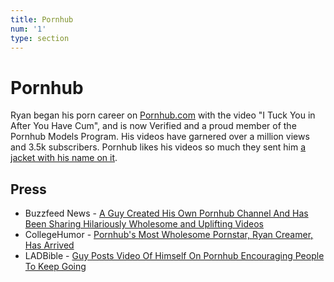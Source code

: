 ```yaml
---
title: Pornhub
num: '1'
type: section
---
```

# Pornhub

Ryan began his porn career on [Pornhub.com](https://www.pornhub.com/model/ryancreamer) with the video "I Tuck You in After You Have Cum", and is now Verified and a proud member of the Pornhub Models Program. His videos have garnered over a million views and 3.5k subscribers. Pornhub likes his videos so much they sent him [a jacket with his name on it](https://www.instagram.com/p/BsyBuc1nvZY/). 

## Press

* Buzzfeed News - [A Guy Created His Own Pornhub Channel And Has Been Sharing Hilariously Wholesome and Uplifting Videos](https://www.buzzfeednews.com/article/tanyachen/a-guy-created-his-own-pornhub-channel-and-has-been-sharing)
* CollegeHumor - [Pornhub's Most Wholesome Pornstar, Ryan Creamer, Has Arrived](http://www.collegehumor.com/post/7058729/pornhubs-most-wholesome-pornstar-has-arrived)
* LADBible - [Guy Posts Video Of Himself On Pornhub Encouraging People To Keep Going](http://www.ladbible.com/news/weird-guy-posts-video-of-himself-on-pornhub-encouraging-people-to-keep-going-20181031)
